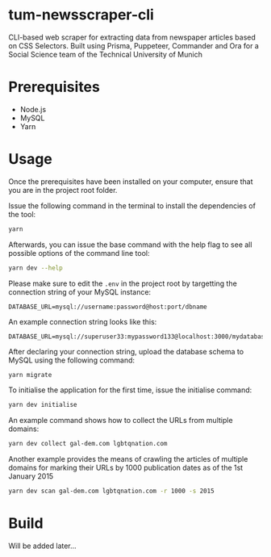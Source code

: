 # tum-newsscraper-cli
CLI-based web scraper for extracting data from newspaper articles based on CSS Selectors. Built using Prisma, Puppeteer, Commander and Ora for a Social Science team of the Technical University of Munich

# Prerequisites
- Node.js
- MySQL
- Yarn

# Usage
Once the prerequisites have been installed on your computer, ensure that you are in the project root folder.

Issue the following command in the terminal to install the dependencies of the tool: 
```bash
yarn
```

Afterwards, you can issue the base command with the help flag to see all possible options of the command line tool:
```bash
yarn dev --help
```

Please make sure to edit the `.env` in the project root by targetting the connection string of your MySQL instance:
```
DATABASE_URL=mysql://username:password@host:port/dbname
```

An example connection string looks like this:
```
DATABASE_URL=mysql://superuser33:mypassword133@localhost:3000/mydatabase
```

After declaring your connection string, upload the database schema to MySQL using the following command:
```bash
yarn migrate
```

To initialise the application for the first time, issue the initialise command:
```bash
yarn dev initialise
```

An example command shows how to collect the URLs from multiple domains:
```bash
yarn dev collect gal-dem.com lgbtqnation.com
```

Another example provides the means of crawling the articles of multiple domains for marking their URLs by 1000 publication dates as of the 1st January 2015
```bash
yarn dev scan gal-dem.com lgbtqnation.com -r 1000 -s 2015
```

# Build

Will be added later...
